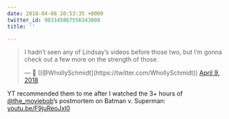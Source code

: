 ```yaml
---
date: 2018-04-08 20:53:35 +0000
twitter_id: 983145867556343808
title: ''

---
```

<blockquote class="twitter-tweet"><p lang="en" dir="ltr">I hadn’t seen any of Lindsay’s videos before those two, but I’m gonna check out a few more on the strength of those.</p>&mdash; 🤧 ([@WhollySchmidt](https://twitter.com/WhollySchmidt)) <a href="https://twitter.com/WhollySchmidt/status/983142121514381313?ref_src=twsrc%5Etfw">April 9, 2018</a></blockquote>
<script async src="https://platform.twitter.com/widgets.js" charset="utf-8"></script>

YT recommended them to me after I watched the 3+ hours of [@the_moviebob](https://twitter.com/the_moviebob)’s postmortem on Batman v. Superman: [youtu.be/F9juReoJxI0](https://youtu.be/F9juReoJxI0)
